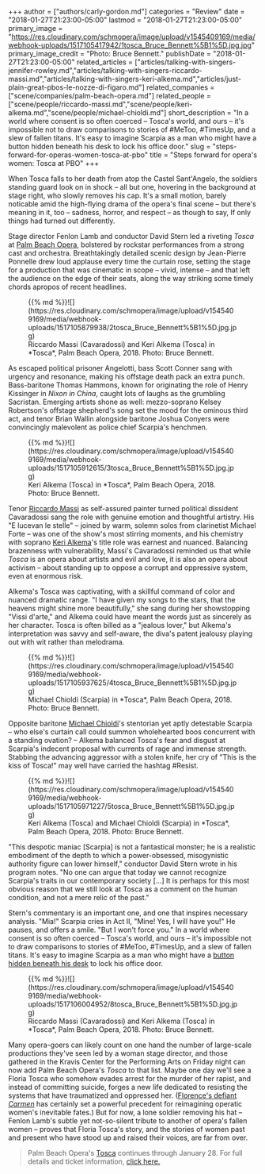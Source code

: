 +++
author = ["authors/carly-gordon.md"]
categories = "Review"
date = "2018-01-27T21:23:00-05:00"
lastmod = "2018-01-27T21:23:00-05:00"
primary_image = "https://res.cloudinary.com/schmopera/image/upload/v1545409169/media/webhook-uploads/1517105417942/1tosca_Bruce_Bennett%5B1%5D.jpg.jpg"
primary_image_credit = "Photo: Bruce Bennett."
publishDate = "2018-01-27T21:23:00-05:00"
related_articles = ["articles/talking-with-singers-jennifer-rowley.md","articles/talking-with-singers-riccardo-massi.md","articles/talking-with-singers-keri-alkema.md","articles/just-plain-great-pbos-le-nozze-di-figaro.md"]
related_companies = ["scene/companies/palm-beach-opera.md"]
related_people = ["scene/people/riccardo-massi.md","scene/people/keri-alkema.md","scene/people/michael-chioldi.md"]
short_description = "In a world where consent is so often coerced – Tosca&#039;s world, and ours – it&#039;s impossible not to draw comparisons to stories of #MeToo, #TimesUp, and a slew of fallen titans. It&#039;s easy to imagine Scarpia as a man who might have a button hidden beneath his desk to lock his office door."
slug = "steps-forward-for-operas-women-tosca-at-pbo"
title = "Steps forward for opera&#039;s women: Tosca at PBO"
+++

When Tosca falls to her death from atop the Castel Sant'Angelo, the soldiers standing guard look on in shock – all but one, hovering in the background at stage right, who slowly removes his cap. It's a small motion, barely noticable amid the high-flying drama of the opera's final scene – but there's meaning in it, too – sadness, horror, and respect – as though to say, If only things had turned out differently.

Stage director Fenlon Lamb and conductor David Stern led a riveting *Tosca* at [Palm Beach Opera](/scene/companies/palm-beach-opera/), bolstered by rockstar performances from a strong cast and orchestra. Breathtakingly detailed scenic design by Jean-Pierre Ponnelle drew loud applause every time the curtain rose, setting the stage for a production that was cinematic in scope – vivid, intense – and that left the audience on the edge of their seats, along the way striking some timely chords apropos of recent headlines.

<figure data-type="image">{{% md %}}![](https://res.cloudinary.com/schmopera/image/upload/v1545409169/media/webhook-uploads/1517105879938/2tosca_Bruce_Bennett%5B1%5D.jpg.jpg)
<figcaption>Riccardo Massi (Cavaradossi) and Keri Alkema (Tosca) in *Tosca*, Palm Beach Opera, 2018. Photo: Bruce Bennett.</figcaption>
</figure>

As escaped political prisoner Angelotti, bass Scott Conner sang with urgency and resonance, making his offstage death pack an extra punch. Bass-baritone Thomas Hammons, known for originating the role of Henry Kissinger in *Nixon in China*, caught lots of laughs as the grumbling Sacristan. Emerging artists shone as well: mezzo-soprano Kelsey Robertson's offstage shepherd's song set the mood for the ominous third act, and tenor Brian Wallin alongside baritone Joshua Conyers were convincingly malevolent as police chief Scarpia's henchmen.

<figure data-type="image">{{% md %}}![](https://res.cloudinary.com/schmopera/image/upload/v1545409169/media/webhook-uploads/1517105912615/3tosca_Bruce_Bennett%5B1%5D.jpg.jpg)
<figcaption>Keri Alkema (Tosca) in *Tosca*, Palm Beach Opera, 2018. Photo: Bruce Bennett.</figcaption>
</figure>

Tenor [Riccardo Massi](/talking-with-singers-riccardo-massi/) as self-assured painter turned political dissident Cavaradossi sang the role with genuine emotion and thoughtful artistry. His "E lucevan le stelle" – joined by warm, solemn solos from clarinetist Michael Forte – was one of the show's most stirring moments, and his chemistry with soprano [Keri Alkema](/talking-with-singers-keri-alkema/)'s title role was earnest and nuanced. Balancing brazenness with vulnerability, Massi's Cavaradossi reminded us that while *Tosca* is an opera about artists and evil and love, it is also an opera about activism – about standing up to oppose a corrupt and oppressive system, even at enormous risk.

Alkema's Tosca was captivating, with a skillful command of color and nuanced dramatic range. "I have given my songs to the stars, that the heavens might shine more beautifully," she sang during her showstopping "Vissi d'arte," and Alkema could have meant the words just as sincerely as her character. Tosca is often billed as a "jealous lover," but Alkema's interpretation was savvy and self-aware, the diva's patent jealousy playing out with wit rather than melodrama.

<figure data-type="image">{{% md %}}![](https://res.cloudinary.com/schmopera/image/upload/v1545409169/media/webhook-uploads/1517105937625/4tosca_Bruce_Bennett%5B1%5D.jpg.jpg)
<figcaption>Michael Chioldi (Scarpia) in *Tosca*, Palm Beach Opera, 2018. Photo: Bruce Bennett.</figcaption>
</figure>

Opposite baritone [Michael Chioldi](/scene/people/michael-chioldi/)'s stentorian yet aptly detestable Scarpia – who else's curtain call could summon wholehearted boos concurrent with a standing ovation? – Alkema balanced Tosca's fear and disgust at Scarpia's indecent proposal with currents of rage and immense strength. Stabbing the advancing aggressor with a stolen knife, her cry of "This is the kiss of Tosca!" may well have carried the hashtag #Resist.

<figure data-type="image">{{% md %}}![](https://res.cloudinary.com/schmopera/image/upload/v1545409169/media/webhook-uploads/1517105971227/5tosca_Bruce_Bennett%5B1%5D.jpg.jpg)
<figcaption>Keri Alkema (Tosca) and Michael Chioldi (Scarpia) in *Tosca*, Palm Beach Opera, 2018. Photo: Bruce Bennett.</figcaption>
</figure>

"This despotic maniac [Scarpia] is not a fantastical monster; he is a realistic embodiment of the depth to which a power-obsessed, misogynistic authority figure can lower himself," conductor David Stern wrote in his program notes. "No one can argue that today we cannot recognize Scarpia's traits in our contemporary society [...] It is perhaps for this most obvious reason that we still look at Tosca as a comment on the human condition, and not a mere relic of the past."

Stern's commentary is an important one, and one that inspires necessary analysis. "Mia!" Scarpia cries in Act II, "Mine! Yes, I will have you!" He pauses, and offers a smile. "But I won't force you." In a world where consent is so often coerced – Tosca's world, and ours – it's impossible not to draw comparisons to stories of #MeToo, #TimesUp, and a slew of fallen titans. It's easy to imagine Scarpia as a man who might have a [button hidden beneath his desk](https://www.theatlantic.com/entertainment/archive/2017/11/about-that-secret-button-in-matt-lauers-office/547106/) to lock his office door.

<figure data-type="image">{{% md %}}![](https://res.cloudinary.com/schmopera/image/upload/v1545409169/media/webhook-uploads/1517106004952/8tosca_Bruce_Bennett%5B1%5D.jpg.jpg)
<figcaption>Riccardo Massi (Cavaradossi) and Keri Alkema (Tosca) in *Tosca*, Palm Beach Opera, 2018. Photo: Bruce Bennett.</figcaption>
</figure>

Many opera-goers can likely count on one hand the number of large-scale productions they've seen led by a woman stage director, and those gathered in the Kravis Center for the Performing Arts on Friday night can now add Palm Beach Opera's *Tosca* to that list. Maybe one day we'll see a Floria Tosca who somehow evades arrest for the murder of her rapist, and instead of committing suicide, forges a new life dedicated to resisting the systems that have traumatized and oppressed her. ([Florence's defiant *Carmen*](http://www.telegraph.co.uk/news/2018/01/02/italy-gives-world-famous-opera-carmen-defiant-new-ending-stand/) has certainly set a powerful precedent for reimagining operatic women's inevitable fates.) But for now, a lone soldier removing his hat – Fenlon Lamb's subtle yet not-so-silent tribute to another of opera's fallen women – proves that Floria Tosca's story, and the stories of women past and present who have stood up and raised their voices, are far from over.

>Palm Beach Opera's [Tosca](https://pbopera.org/event/tosca/) continues through January 28. For full details and ticket information, [click here.](https://pbopera.org/event/tosca/)
